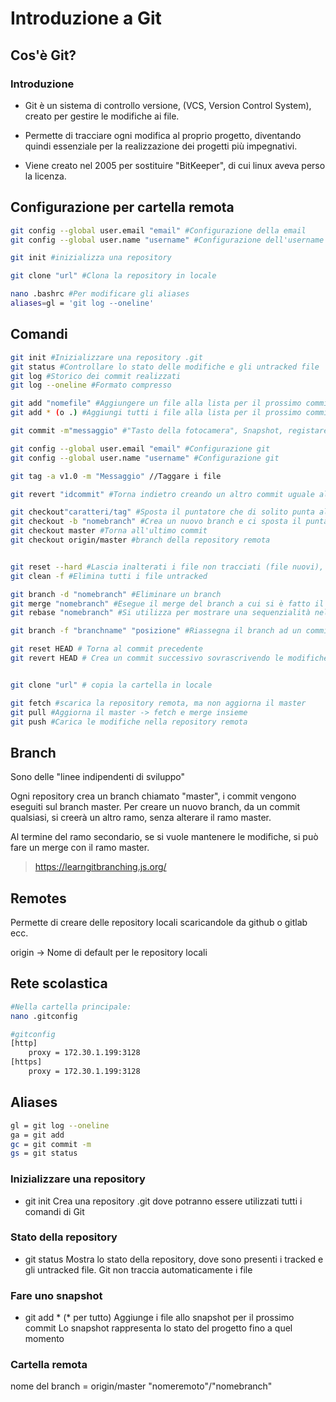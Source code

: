 # Introduzione a Git

## Cos'è Git?

### Introduzione

- Git è un sistema di controllo versione, (VCS, Version Control System), creato per    gestire le modifiche ai file.
- Permette di tracciare ogni modifica al proprio progetto, diventando quindi essenziale per la realizzazione dei progetti più impegnativi.

- Viene creato nel 2005 per sostituire "BitKeeper", di cui linux aveva perso la licenza.

## Configurazione per cartella remota
```bash
git config --global user.email "email" #Configurazione della email
git config --global user.name "username" #Configurazione dell'username

git init #inizializza una repository

git clone "url" #Clona la repository in locale

nano .bashrc #Per modificare gli aliases
aliases=gl = 'git log --oneline'
```
## Comandi
```bash
git init #Inizializzare una repository .git
git status #Controllare lo stato delle modifiche e gli untracked file
git log #Storico dei commit realizzati
git log --oneline #Formato compresso

git add "nomefile" #Aggiungere un file alla lista per il prossimo commit
git add * (o .) #Aggiungi tutti i file alla lista per il prossimo commit

git commit -m"messaggio" #"Tasto della fotocamera", Snapshot, registare un messaggio

git config --global user.email "email" #Configurazione git
git config --global user.name "username" #Configurazione git

git tag -a v1.0 -m "Messaggio" //Taggare i file

git revert "idcommit" #Torna indietro creando un altro commit uguale al precedente

git checkout"caratteri/tag" #Sposta il puntatore che di solito punta all'ultimo commit, per controllare una versione precedente del programma
git checkout -b "nomebranch" #Crea un nuovo branch e ci sposta il puntatore
git checkout master #Torna all'ultimo commit
git checkout origin/master #branch della repository remota


git reset --hard #Lascia inalterati i file non tracciati (file nuovi), torna al commit precedente di quelli tracciati
git clean -f #Elimina tutti i file untracked

git branch -d "nomebranch" #Eliminare un branch
git merge "nomebranch" #Esegue il merge del branch a cui si è fatto il checkout con il nome branch
git rebase "nomebranch" #Si utilizza per mostrare una sequenzialità nella progettazione nonostante i branch siano stati sviluppati in modo parallelo

git branch -f "branchname" "posizione" #Riassegna il branch ad un commit specifico

git reset HEAD # Torna al commit precedente
git revert HEAD # Crea un commit successivo sovrascrivendo le modifiche


git clone "url" # copia la cartella in locale

git fetch #scarica la repository remota, ma non aggiorna il master
git pull #Aggiorna il master -> fetch e merge insieme
git push #Carica le modifiche nella repository remota

```

## Branch

Sono delle "linee indipendenti di sviluppo"

Ogni repository crea un branch chiamato "master", i commit vengono eseguiti sul branch master.
Per creare un nuovo branch, da un commit qualsiasi, si creerà un altro ramo, senza alterare il ramo master.

Al termine del ramo secondario, se si vuole mantenere le modifiche, si può fare un merge con il ramo master.

>https://learngitbranching.js.org/

## Remotes

Permette di creare delle repository locali scaricandole da github o gitlab ecc.

origin -> Nome di default per le repository locali

## Rete scolastica
```bash
#Nella cartella principale:
nano .gitconfig

#gitconfig
[http]
	proxy = 172.30.1.199:3128
[https]
	proxy = 172.30.1.199:3128
```

## Aliases
```bash
gl = git log --oneline
ga = git add
gc = git commit -m
gs = git status
```
### Inizializzare una repository

- git init 
Crea una repository .git dove potranno essere utilizzati tutti i comandi di Git

### Stato della repository

- git status
Mostra lo stato della repository, dove sono presenti i tracked e gli untracked file.
Git non traccia automaticamente i file

### Fare uno snapshot

- git add * (* per tutto)
Aggiunge i file allo snapshot per il prossimo commit
Lo snapshot rappresenta lo stato del progetto fino a quel momento

### Cartella remota

nome del branch = origin/master
"nomeremoto"/"nomebranch"

<!--stackedit_data:
eyJoaXN0b3J5IjpbNTQ2NjkwNTU0XX0=
-->